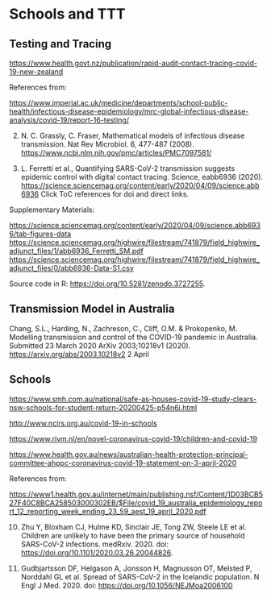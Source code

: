 # Schools and TTT

## Testing and Tracing

https://www.health.govt.nz/publication/rapid-audit-contact-tracing-covid-19-new-zealand

References from:

https://www.imperial.ac.uk/medicine/departments/school-public-health/infectious-disease-epidemiology/mrc-global-infectious-disease-analysis/covid-19/report-16-testing/

2. N. C. Grassly, C. Fraser, Mathematical models of infectious disease transmission. Nat
Rev Microbiol. 6, 477-487 (2008).
https://www.ncbi.nlm.nih.gov/pmc/articles/PMC7097581/

3. L. Ferretti et al., Quantifying SARS-CoV-2 transmission suggests epidemic control with digital contact tracing. Science, eabb6936 (2020).
https://science.sciencemag.org/content/early/2020/04/09/science.abb6936
Click ToC references for doi and direct links.

Supplementary Materials:

https://science.sciencemag.org/content/early/2020/04/09/science.abb6936/tab-figures-data
https://science.sciencemag.org/highwire/filestream/741879/field_highwire_adjunct_files/1/abb6936_Ferretti_SM.pdf
https://science.sciencemag.org/highwire/filestream/741879/field_highwire_adjunct_files/0/abb6936-Data-S1.csv

Source code in R:
https://doi.org/10.5281/zenodo.3727255.

## Transmission Model in Australia

Chang, S.L., Harding, N., Zachreson, C., Cliff, O.M. & Prokopenko, M. Modelling transmission and control of the COVID-19 pandemic in Australia. Submitted 23 March 2020 ArXiv 2003;10218v1 (2020).
https://arxiv.org/abs/2003.10218v2 2 April

## Schools

https://www.smh.com.au/national/safe-as-houses-covid-19-study-clears-nsw-schools-for-student-return-20200425-p54n6i.html

http://www.ncirs.org.au/covid-19-in-schools

https://www.rivm.nl/en/novel-coronavirus-covid-19/children-and-covid-19

https://www.health.gov.au/news/australian-health-protection-principal-committee-ahppc-coronavirus-covid-19-statement-on-3-april-2020

References from:

https://www1.health.gov.au/internet/main/publishing.nsf/Content/1D03BCB527F40C8BCA258503000302EB/$File/covid_19_australia_epidemiology_report_12_reporting_week_ending_23_59_aest_19_april_2020.pdf

10. Zhu Y, Bloxham CJ, Hulme KD, Sinclair JE, Tong ZW, Steele LE et al. Children are unlikely to have been the primary source of household SARS-CoV-2 infections. medRxiv. 2020. doi: 
https://doi.org/10.1101/2020.03.26.20044826.

11. Gudbjartsson DF, Helgason A, Jonsson H, Magnusson OT, Melsted P, Norddahl GL et al. Spread of SARS-CoV-2 in the Icelandic population. N Engl J Med. 2020. doi: 
https://doi.org/10.1056/NEJMoa2006100

